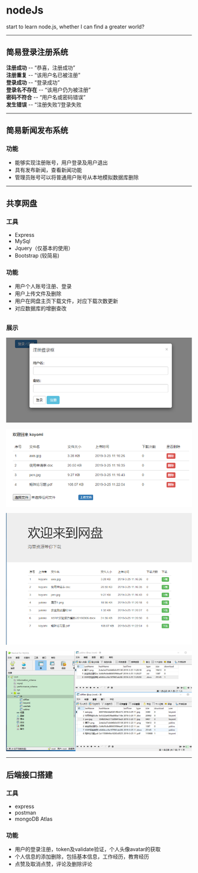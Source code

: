 # nodeJs
start to learn node.js, whether I can find a greater world?

---------
## 简易登录注册系统  
**注册成功** -- “恭喜，注册成功”  
**注册重复** -- “该用户名已被注册”  
**登录成功** -- “登录成功”  
**登录名不存在** -- “该用户仍为被注册”  
**密码不符合** -- “用户名或密码错误”  
**发生错误** -- “注册失败”/登录失败  

-----------
## 简易新闻发布系统

### 功能  
 * 能够实现注册账号，用户登录及用户退出
 * 具有发布新闻，查看新闻功能
 * 管理员账号可以将普通用户账号从本地模拟数据库删除
 
 ------------
## 共享网盘

### 工具
 * Express
 * MySql
 * Jquery（仅基本的使用）
 * Bootstrap (较简易)
### 功能
 * 用户个人账号注册、登录
 * 用户上传文件及删除
 * 用户在网盘主页下载文件，对应下载次数更新
 * 对应数据库的增删查改
##
### 展示
![show](./wp/登录页面.png "index.html展示效果")  

![show](./wp/展示3.png "index.html展示效果")  

![show](./wp/展示2.png "show.html展示效果")  

![show](./wp/数据库展示.png "index.html展示效果")

---
## 后端接口搭建

### 工具
  * express
  * postman
  * mongoDB Atlas  
  
### 功能
  * 用户的登录注册，token及validate验证，个人头像avatar的获取
  * 个人信息的添加删除，包括基本信息，工作经历，教育经历
  * 点赞及取消点赞，评论及删除评论

